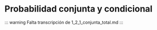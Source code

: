 # Probabilidad conjunta y condicional

::: warning
Falta transcripción de 1_2_1_conjunta_total.md
:::

